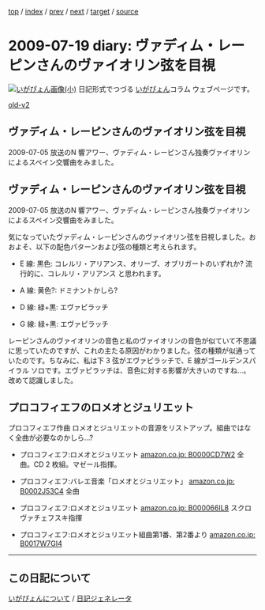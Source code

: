 [top](https://igapyon.github.io/diary/) 
 / [index](https://igapyon.github.io/diary/2009/index.html) 
 / [prev](https://igapyon.github.io/diary/2009/ig090714.html) 
 / [next](https://igapyon.github.io/diary/2009/ig090803.html) 
 / [target](https://igapyon.github.io/diary/2009/ig090719.html) 
 / [source](https://github.com/igapyon/diary/blob/gh-pages/2009/ig090719.html.src.md) 

2009-07-19 diary: ヴァディム・レーピンさんのヴァイオリン弦を目視
=====================================================================================================
[![いがぴょん画像(小)](https://igapyon.github.io/diary/images/iga200306s.jpg "いがぴょん")](https://igapyon.github.io/diary/memo/memoigapyon.html) 日記形式でつづる [いがぴょん](https://igapyon.github.io/diary/memo/memoigapyon.html)コラム ウェブページです。

[old-v2](ig090719-orig.html)

## ヴァディム・レーピンさんのヴァイオリン弦を目視

2009-07-05 放送のN 響アワー、ヴァディム・レーピンさん独奏ヴァイオリンによるスペイン交響曲をみました。


## ヴァディム・レーピンさんのヴァイオリン弦を目視

2009-07-05 放送のN 響アワー、ヴァディム・レーピンさん独奏ヴァイオリンによるスペイン交響曲をみました。

気になっていたヴァディム・レーピンさんのヴァイオリン弦を目視しました。おおよそ、以下の配色パターンおよび弦の種類と考えられます。

* E 線: 黒色: コレルリ・アリアンス、オリーブ、オブリガートのいずれか?
  流行的に、コレルリ・アリアンス と思われます。
  
* A 線: 黄色?: ドミナントかしら?
  
* D 線: 緑+黒: エヴァピラッチ
  
* G 線: 緑+黒: エヴァピラッチ

レーピンさんのヴァイオリンの音色と私のヴァイオリンの音色が似ていて不思議に思っていたのですが、これの主たる原因がわかりました。弦の種類が似通っていたのです。ちなみに、私は下 3 弦がエヴァピラッチで、E 線がゴールデンスパイラル ソロです。エヴァピラッチは、音色に対する影響が大きいのですね…。改めて認識しました。

## プロコフィエフのロメオとジュリエット

プロコフィエフ作曲 ロメオとジュリエットの音源をリストアップ。組曲ではなく全曲が必要なのかしら…?

* プロコフィエフ:ロメオとジュリエット
  [amazon.co.jp: B0000CD7W2](http://www.amazon.co.jp/exec/obidos/ASIN/B0000CD7W2/igapyondiary-22)
  全曲。CD 2 枚組。マゼール指揮。
  
* プロコフィエフ:バレエ音楽「ロメオとジュリエット」
  [amazon.co.jp: B0002J53C4](http://www.amazon.co.jp/exec/obidos/ASIN/B0002J53C4/igapyondiary-22)
  全曲
  
* プロコフィエフ:ロメオとジュリエット
  [amazon.co.jp: B000066IL8](http://www.amazon.co.jp/exec/obidos/ASIN/B000066IL8/igapyondiary-22)
  スクロヴァチェフスキ指揮
  
* プロコフィエフ:ロメオとジュリエット組曲第1番、第2番より
  [amazon.co.jp: B0017W7GI4](http://www.amazon.co.jp/exec/obidos/ASIN/B0017W7GI4/igapyondiary-22)

----------------------------------------------------------------------------------------------------

## この日記について
[いがぴょんについて](https://igapyon.github.io/diary/memo/memoigapyon.html) / [日記ジェネレータ](https://github.com/igapyon/igapyonv3)
